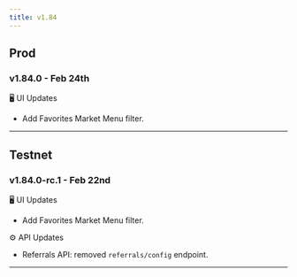 ```yaml
---
title: v1.84
---
```


## Prod
### v1.84.0 - Feb 24th
🖥️  UI Updates
* Add Favorites Market Menu filter.
---

## Testnet
### v1.84.0-rc.1 - Feb 22nd
🖥️  UI Updates
* Add Favorites Market Menu filter.

⚙️ API Updates
* Referrals API: removed `referrals/config` endpoint.
---
